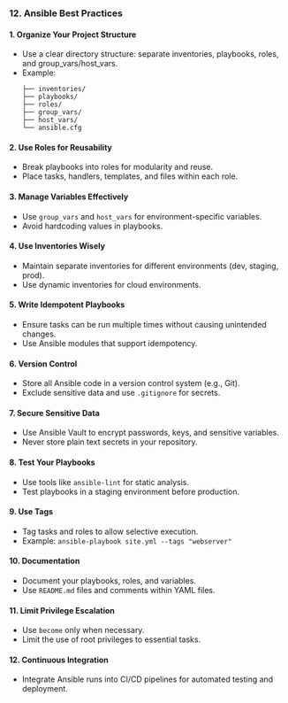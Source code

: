 ### 12. Ansible Best Practices

#### 1. Organize Your Project Structure

- Use a clear directory structure: separate inventories, playbooks, roles, and group_vars/host_vars.
- Example:
    ```
    ├── inventories/
    ├── playbooks/
    ├── roles/
    ├── group_vars/
    ├── host_vars/
    └── ansible.cfg
    ```

#### 2. Use Roles for Reusability

- Break playbooks into roles for modularity and reuse.
- Place tasks, handlers, templates, and files within each role.

#### 3. Manage Variables Effectively

- Use `group_vars` and `host_vars` for environment-specific variables.
- Avoid hardcoding values in playbooks.

#### 4. Use Inventories Wisely

- Maintain separate inventories for different environments (dev, staging, prod).
- Use dynamic inventories for cloud environments.

#### 5. Write Idempotent Playbooks

- Ensure tasks can be run multiple times without causing unintended changes.
- Use Ansible modules that support idempotency.

#### 6. Version Control

- Store all Ansible code in a version control system (e.g., Git).
- Exclude sensitive data and use `.gitignore` for secrets.

#### 7. Secure Sensitive Data

- Use Ansible Vault to encrypt passwords, keys, and sensitive variables.
- Never store plain text secrets in your repository.

#### 8. Test Your Playbooks

- Use tools like `ansible-lint` for static analysis.
- Test playbooks in a staging environment before production.

#### 9. Use Tags

- Tag tasks and roles to allow selective execution.
- Example: `ansible-playbook site.yml --tags "webserver"`

#### 10. Documentation

- Document your playbooks, roles, and variables.
- Use `README.md` files and comments within YAML files.

#### 11. Limit Privilege Escalation

- Use `become` only when necessary.
- Limit the use of root privileges to essential tasks.

#### 12. Continuous Integration

- Integrate Ansible runs into CI/CD pipelines for automated testing and deployment.

